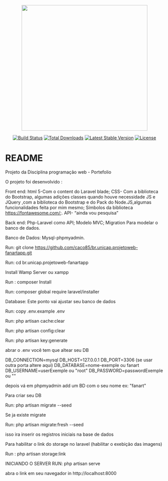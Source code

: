 <p align="center"><a href="https://laravel.com" target="_blank"><img src="https://raw.githubusercontent.com/laravel/art/master/logo-lockup/5%20SVG/2%20CMYK/1%20Full%20Color/laravel-logolockup-cmyk-red.svg" width="400"></a></p>

<p align="center">
<a href="https://travis-ci.org/laravel/framework"><img src="https://travis-ci.org/laravel/framework.svg" alt="Build Status"></a>
<a href="https://packagist.org/packages/laravel/framework"><img src="https://img.shields.io/packagist/dt/laravel/framework" alt="Total Downloads"></a>
<a href="https://packagist.org/packages/laravel/framework"><img src="https://img.shields.io/packagist/v/laravel/framework" alt="Latest Stable Version"></a>
<a href="https://packagist.org/packages/laravel/framework"><img src="https://img.shields.io/packagist/l/laravel/framework" alt="License"></a>
</p>

# README #

Projeto da Disciplina programação web - Portefolio

O projeto foi desenvolvido :

Front end: html 5-Com o content do Laravel blade; CSS- Com a biblioteca do Bootstrap, algumas adições classes quando houve necessidade JS e JQuery ,com a biblioteca do Bootstrap e do Pack do Node.JS,algumas funcionalidades feita por mim mesmo; Símbolos da biblioteca https://fontawesome.com/;. API- “ainda vou pesquisa”

Back end: Php-Laravel como API; Modelo MVC; Migration Para modelar o banco de dados.

Banco de Dados: Mysql-phpmyadmin.

Run: git clone https://github.com/caco85/br.unicap.projetoweb-fanartapp.git

Run: cd br.unicap.projetoweb-fanartapp

Install Wamp Server ou xampp

Run : composer Install

Run: composer global require laravel/installer

Database: Este ponto vai ajustar seu banco de dados

Run: copy .env.example .env

Run: php artisan cache:clear

Run: php artisan config:clear

Run: php artisan key:generate

abrar o .env você tem que altear seu DB

DB_CONNECTION=mysql DB_HOST=127.0.0.1 DB_PORT=3306 (se usar outra porta altere aqui) DB_DATABASE=nome-exemple ou fanart DB_USERNAME=userExemple ou "root"
DB_PASSWORD=passwordExemple ou ""

depois vá em phpmyadmin add um BD com o seu nome ex: "fanart"

Para criar seu DB

Run: php artisan migrate --seed

Se ja existe migrate

Run: php artisan migrate:fresh --seed

isso ira inserir os registros iniciais na base de dados

Para habilitar o link do storage no laravel (habilitar o exebição das imagens)

Run : php artisan storage:link

INICIANDO O SERVER
RUN: php artisan serve

abra o link em seu navegador in http://localhost:8000
